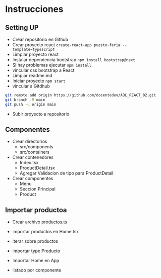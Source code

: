 # Instrucciones

## Setting UP

- Crear repositorio en Github
- Crear proyecto react `create-react-app puesto-feria --template=typescript`
- Limpiar proyecto react
- Instalar dependencia bootstrap `npm install bootstrap@next`
- Si hay problemas ejecutar `npm install`
- vincular css bootstrap a React
- Limpiar readme.md
- Iniciar proyecto `npm start`
- vincular a Gitdhub

```bash
git remote add origin https://github.com/docentedev/ADL_REACT_02.git
git branch -M main
git push -u origin main
```

- Subir proyecto a repositorio

## Componentes

- Crear directorios
  - src/components
  - src/containers
- Crear contenedores
  - Index.tsx
  - ProductDetail.tsx
  - Agregar Validacion de tipo para ProductDetail
- Crear componentes
  - Menu
  - Seccion Principal
  - Product

## Importar productoa

- Crear archivo productos.ts
- importar productos en Home.tsx
- iterar sobre productos
- importar typo Producto
- Importar Home en App

- listado por componente
